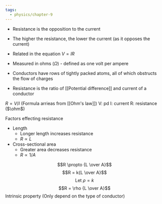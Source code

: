 ```yaml
---
tags:
  - physics/chapter-9
---
```


- Resistance is the opposition to the current
- The higher the resistance, the lower the current (as it opposes the current)
- Related in the equation $V=IR$
- Measured in ohms ($\Omega$) - defined as one volt per ampere

- Conductors have rows of tightly packed atoms, all of which obstructs the flow of charges
- Resistance is the ratio of [[Potential difference]] and current of a conductor

$R = V/I$ (Formula arrieas from [[Ohm's law]])
V: pd
I: current
R: resistance ($\ohm$)

Factors effecting resistance
- Length
	- Longer length increases resistance
	- $R \propto L$
- Cross-sectional area
	- Greater area decreases resistance
	- $R \propto 1/A$

$$R \propto {L \over A}$$
$$R = k{L \over A}$$
$$\text{Let } \rho = k$$
$$R = \rho {L \over A}$$
Intrinsic property
(Only depend on the type of conductor)